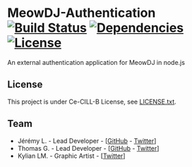 # MeowDJ-Authentication [![Build Status](https://img.shields.io/travis/MeowDJ/MeowDJ-Authentication/master.svg?style=flat-square)](https://travis-ci.org/MeowDJ/MeowDJ-Authentication) [![Dependencies](https://img.shields.io/david/MeowDJ/MeowDJ-Authentication.svg?style=flat-square)](https://david-dm.org/MeowDJ/MeowDJ-Authentication) [![License](https://img.shields.io/badge/license-Ce--CILL--B-blue.svg?style=flat-square)](https://github.com/MeowDJ/MeowDJ-Authentication/blob/master/LICENSE.txt)
An external authentication application for MeowDJ in node.js


## License

This project is under Ce-CILL-B License, see [LICENSE.txt](https://github.com/MeowDJ/MeowDJ-Authentication/blob/master/LICENSE.txt).


## Team

* Jérémy L. - Lead Developer - [[GitHub](https://github.com/IamBlueSlime) - [Twitter](https://twitter.com/iamblueslime)]
* Thomas G. - Lead Developer - [[GitHub](https://github.com/Thog) - [Twitter](https://twitter.com/Thog92dev)]
* Kylian LM. - Graphic Artist - [[Twitter](https://twitter.com/Kylian_LM)]
